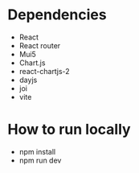 # Dependencies

- React
- React router
- Mui5
- Chart.js
- react-chartjs-2
- dayjs
- joi
- vite

# How to run locally

- npm install
- npm run dev
